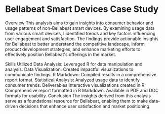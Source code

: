 # Bellabeat Smart Devices Case Study
Overview
This analysis aims to gain insights into consumer behavior and usage patterns of non-Bellabeat smart devices. By examining usage data from various smart devices, I identified trends and key factors influencing user engagement and satisfaction. The findings provide actionable insights for Bellabeat to better understand the competitive landscape, inform product development strategies, and enhance marketing efforts to effectively position Bellabeat's offerings in the market.

Skills Utilized
Data Analysis: Leveraged R for data manipulation and analysis.
Data Visualization: Created impactful visualizations to communicate findings.
R Markdown: Compiled results in a comprehensive report format.
Statistical Analysis: Analyzed usage data to identify consumer trends.
Deliverables
Interactive visualizations created in R.
Comprehensive report formatted in R Markdown.
Available in PDF and DOC formats for usability.
Conclusion
The insights derived from this analysis serve as a foundational resource for Bellabeat, enabling them to make data-driven decisions that enhance user satisfaction and market positioning.

